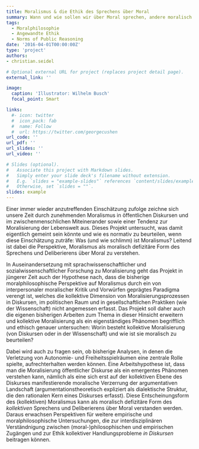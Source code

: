 ```yaml
---
title: Moralismus & die Ethik des Sprechens über Moral 
summary: Wann und wie sollen wir über Moral sprechen, andere moralisch kritisieren, die Moral zum Thema machen? Und was macht das mit den Normen des öffentlichen Deliberierens?
tags:
  - Moralphilosophie
  - Angewandte Ethik
  - Norms of Public Reasoning
date: '2016-04-01T00:00:00Z'
type: 'project'
authors:
- christian.seidel

# Optional external URL for project (replaces project detail page).
external_link: ''

image:
  caption: 'Illustrator: Wilhelm Busch'
  focal_point: Smart

links:
  #- icon: twitter
  #  icon_pack: fab
  #  name: Follow
  #  url: https://twitter.com/georgecushen
url_code: ''
url_pdf: ''
url_slides: ''
url_video: ''

# Slides (optional).
#   Associate this project with Markdown slides.
#   Simply enter your slide deck's filename without extension.
#   E.g. `slides = "example-slides"` references `content/slides/example-slides.md`.
#   Otherwise, set `slides = ""`.
slides: example
---
```


Einer immer wieder anzutreffenden Einschätzung zufolge zeichne sich unsere Zeit durch zunehmenden Moralismus in öffentlichen Diskursen und im zwischenmenschlichen Miteinerander sowie  einer Tendenz zur Moralisierung der Lebenswelt aus. Dieses Projekt untersucht, was damit eigentlich gemeint sein könnte und wie es normativ zu beurteilen, wenn diese Einschätzung zuträfe: Was (und wie schlimm) ist Moralismus? Leitend ist dabei die Perspektive, Moralismus als moralisch defizitäre Form des Sprechens und Deliberierens über Moral zu verstehen.

In Auseinandersetzung mit sprachwissenschaftlicher und sozialwissenschaftlicher Forschung zu Moralisierung geht das Projekt in jüngerer Zeit auch der Hypothese nach, dass die bisherige moralphilosophische Perspektive auf Moralismus durch ein von interpersonaler moralischer Kritik und Vorwürfen geprägtes Paradigma verengt ist, welches die kollektive Dimension von Moralisierungsprozessen in Diskursen, im politischen Raum und in gesellschaftlichen Praktiken (wie der Wissenschaft) nicht angemessen erfasst. Das Projekt soll daher auch die eigenen bisherigen Arbeiten zum Thema in dieser Hinsicht erweitern und kollektive Moralisierung als ein eigenständiges Phänomen begrifflich und ethisch genauer untersuchen: Worin besteht kollektive Moralisierung (von Diskursen oder in der Wissenschaft) und wie ist sie moralisch zu beurteilen? 

Dabei wird auch zu fragen sein, ob bisherige Analysen, in denen die Verletzung von Autonomie- und Freiheitsspielräumen eine zentrale Rolle spielte, aufrechterhalten werden können. Eine Arbeitshypothese ist, dass man die Moralisierung öffentlicher Diskurse als ein emergentes Phänomen verstehen kann, nämlich als eine sich erst auf der kollektiven Ebene des Diskurses manifestierende moralische Verzerrung der argumentativen Landschaft (argumentationstheoretisch expliziert als dialektische Struktur, die den rationalen Kern eines Diskurses erfasst). Diese Entscheinungsform des (kollektiven) Moralismus kann als moralisch defizitäre Form des *kollektiven* Sprechens und Deliberierens über Moral verstanden werden. Daraus erwachsen Perspektiven für weitere empirische und moralphilosophische Untersuchungen, die zur interdisziplinären Verständnigung zwischen (moral-)philosophischen und empirischen Zugängen und zur Ethik kollektiver Handlungsprobleme *in Diskursen* beitragen können. 